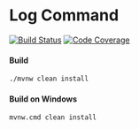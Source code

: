 # Log Command

[![Build Status][build-status-image]][build-status]
[![Code Coverage][code-coverage-image]][code-coverage]

#### Build
```bash
./mvnw clean install
```
#### Build on Windows
```bash
mvnw.cmd clean install
```

[build-status-image]: https://github.com/reaktivity/command-log.java/workflows/build/badge.svg
[build-status]: https://github.com/reaktivity/command-log.java/actions
[code-coverage-image]: https://codecov.io/gh/reaktivity/command-log.java/branch/develop/graph/badge.svg
[code-coverage]: https://codecov.io/gh/reaktivity/command-log.java
